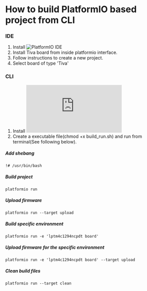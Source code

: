 # How to build PlatformIO based project from CLI

### IDE

1. Install ![PlatformIO IDE](https://platformio.org/install/ide)
2. Install Tiva board from inside platformio interface.
3. Follow instructions to create a new project.
4. Select board of type 'Tiva'

### CLI

1. Install ![PlatformIO Core](http://docs.platformio.org/page/core.html)
2. Create a executable file(chmod +x build_run.sh) and run from terminal(See following below).


##### Add shebang

``!# /usr/bin/bash``

#####  Build project

``platformio run``

#####  Upload firmware

``platformio run --target upload``

#####  Build specific environment

``platformio run -e 'lptm4c1294ncpdt board'``

#####  Upload firmware for the specific environment

``platformio run -e 'lptm4c1294ncpdt board' --target upload``

#####  Clean build files

``platformio run --target clean``
